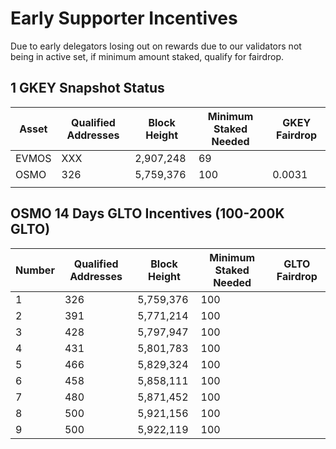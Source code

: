 # Early Supporter Incentives

Due to early delegators losing out on rewards due to our validators not being in active set, if minimum amount staked, qualify for fairdrop. 



## 1 GKEY Snapshot Status
| Asset | Qualified Addresses | Block Height | Minimum Staked Needed | GKEY Fairdrop |
|-------|---------------------|--------------|-----------------------|---------------|
| EVMOS | XXX                 | 2,907,248    | 69                    |               |
| OSMO  | 326                 | 5,759,376    | 100                   | 0.0031        |
|       |                     |              |                       |               |


## OSMO 14 Days GLTO Incentives (100-200K GLTO)
| Number    | Qualified Addresses | Block Height | Minimum Staked Needed | GLTO Fairdrop |
|---------|---------------------|--------------|-----------------------|---------------|
| 1       | 326                 | 5,759,376    | 100                   |               |
| 2       | 391                 | 5,771,214    | 100                   |               |
| 3       | 428                 | 5,797,947    | 100                   |               |
| 4       | 431                 | 5,801,783    | 100                   |               |
| 5       | 466                 | 5,829,324    | 100                   |               |
| 6       | 458                 | 5,858,111    | 100                   |               |
| 7       | 480                 | 5,871,452    | 100                   |               |
| 8       | 500                 | 5,921,156    | 100                   |               |
| 9       | 500                 | 5,922,119    | 100                   |               |